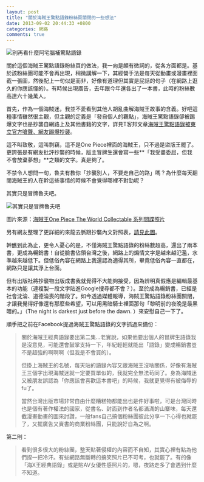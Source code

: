 ```yaml
---
layout: post
title: "關於海賊王驚點語錄粉絲頁關閉的一些想法"
date: 2013-09-02 20:44:33 +0800
categories: 網路
comments: true
---
```


![別再看什麼阿宅腦補驚點語錄](https://dl.dropboxusercontent.com/u/5056599/blogimage/one-piece-fanpage.jpg)

關於這個海賊王驚點語錄粉絲頁的做法，我一向是頗有微詞的，從各方面都是。基於該粉絲團可能不會再出現，稍微講解一下，其經營手法是每天從動畫或漫畫裡面截一張圖，然後配上一句似是而非，好像有道理但其實是屁話的句子（在網路上逛久的你應該懂的）。有時候出現廣告，去年跟今年還各出了一本書，此時的粉絲數高達六十幾萬人。

<!-- more -->

首先，作為一個海賊迷，我並不愛看到其他人胡亂曲解海賊王故事的含義。好吧這種事情雖然很主觀，但主觀的定義是「發自個人的觀點」，海賊王驚點語錄卻被踢爆文字也是抄襲自網路上及其他書籍的文字，詳見T客邦文章[海賊王驚點語錄被東立官方嗆聲、網友踢爆抄襲](http://www.techbang.com/posts/14647-onepieceinmywords)。

這不叫致敬，這叫剽竊，這不是One Piece裡面的海賊王，只不過是盜版王罷了。更誇張是有網友批評抄襲的時候，版主冒牌生還會寫一些**「我受盡委屈，但我不會放棄夢想」**之類的文字。真是夠了。

不禁令人想問一句，魯夫有教你「抄襲別人，不要走自己的路」嗎？為什麼每天翻閱海賊王的人在幹這些事情的時候不會覺得哪裡不對勁呢？

其實只是冒牌魯夫吧。

![其實只是冒牌魯夫吧](https://dl.dropboxusercontent.com/u/5056599/blogimage/fake-ruffy.jpg)

圖片來源：[海賊王One Piece The World Collectable 系列間諜照片](http://www.toy-people.com/?p=9983)

另有網友整理了更詳細的來龍去脈跟抄襲內文對照表，[請見此圖](http://farm3.staticflickr.com/2892/9660311207_120d907249_o.jpg)。

幹醮到此為止，更令人憂心的是，不僅海賊王驚點語錄的粉絲數超高，還出了兩本書，更成為暢銷書！自從臉書佔領台灣之後，網路上的煽情文字是越來越氾濫，水準越來越低下。但低俗內容在網路上我還認為適得其所，畢竟低俗內容一直都在，網路只是讓其浮上台面。

但有出版社將抄襲物出版成書我就覺得不大能夠接受，因為辨明真假應是編輯最基本的功能（連複製一段文字貼進Google搜尋都不會？）。至於成為暢銷書，已經是社會沈淪、道德淪喪的階段了。如今透過媒體報導，海賊王驚點語錄粉絲團關閉，才讓我覺得好像還有那麼些希望，可以用黑暗騎士裡面那句「黎明前的夜晚是最黑暗的。」（The night is darkest just before the dawn. ）來安慰自己一下了。

順手把之前在Facebook提過海賊王驚點語錄的文字抓過來備份：

>關於海賊王經典語錄要出第二集...老實說，如果他要出個人的冒牌生語錄我是沒意見，可能還會鼓掌支持一下，年紀輕輕就能出「語錄」變成暢銷書豈不是超強的啊啊啊（但我是不會買的）。
>
>
>但掛上海賊王的名號，每天貼的語錄內容又跟海賊王沒啥關係，好像有海賊王三個字出現海賊迷就一定要買單似的，我就完全無法苟同了。身為海賊迷又被朋友誤認為「你應該會喜歡這本書吧」的時候，我就更覺得有被侮辱的fu了。
>
>
>當然台灣出版市場非常自由什麼糟糕物都能出也是件好事啦，可是台灣同時也是個有著作權法的國家，從書名、封面到作者名都滿滿的山寨味，每天還截漫畫動畫的圖來討讚，一般fans自己搞個粉絲團彼此分享一下心得也就罷了，又擺廣告又賣書的商業粉絲團，只能說好自為之啊。

第二則：

>看到很多很大的粉絲團，整天貼著侵權的內容而不自知，其實心裡有點為他們捏一把冷汗。有些網路無斷轉的搞笑照片已不可考，也就罷了。有的像「海X王經典語錄」或是貼AV女優性感照片的，嗯，夜路走多了會遇到什麼不知道。
